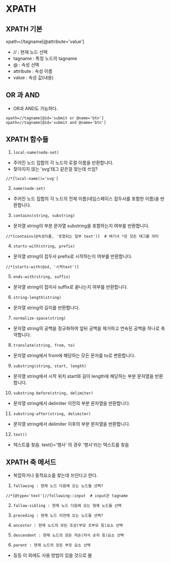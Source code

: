 # XPATH

## XPATH 기본

xpath=//tagname[@attribute='value']

- // : 현재 노드 선택
- tagname : 특정 노드의 tagname
- @ : 속성 선택
- attribute : 속성 이름
- value : 속성 값(내용)

## OR 과 AND

- OR과 AND도 가능하다.
```
xpath=//tagname[@id='submit or @name='btn']
xpath=//tagname[@id='submit and @name='btn']
```

## XPATH 함수들

1. `local-name(node-set)`

- 주어진 노드 집합의 각 노드의 로컬 이름을 반환합니다.
- 찾아지지 않는 'svg'태그 같은걸 찾는데 쓰임?
```
//*[local-name()='svg']
```

2. `name(node-set)`

- 주어진 노드 집합의 각 노드의 전체 이름(네임스페이스 접두사를 포함한 이름)을 반환합니다.

3. `contains(string, substring)`

- 문자열 string이 부분 문자열 substring을 포함하는지 여부를 반환합니다.
```
//*[contains(@속성이름, '포함되는 일부 text')]  # 여기서 *은 모든 태그를 의미
```

4. `starts-with(string, prefix)`

- 문자열 string이 접두사 prefix로 시작하는지 여부를 반환합니다.
```
//*[starts-with(@id, '시작text')]
```

5. `ends-with(string, suffix)`

- 문자열 string이 접미사 suffix로 끝나는지 여부를 반환합니다.

6. `string-length(string)`

- 문자열 string의 길이를 반환합니다.

7. `normalize-space(string)`

- 문자열 string의 공백을 정규화하여 앞뒤 공백을 제거하고 연속된 공백을 하나로 축약합니다.

8. `translate(string, from, to)`

- 문자열 string에서 from에 해당하는 모든 문자를 to로 변환합니다.

9. `substring(string, start, length)`

- 문자열 string에서 시작 위치 start와 길이 length에 해당하는 부분 문자열을 반환합니다.

10. `substring-before(string, delimiter)`

- 문자열 string에서 delimiter 이전의 부분 문자열을 반환합니다.

11. `substring-after(string, delimiter)`

- 문자열 string에서 delimiter 이후의 부분 문자열을 반환합니다.

12. `text()`

- 텍스트를 찾음. text()='행사' 의 경우 '행사'라는 텍스트를 찾음

## XPATH 축 메서드

- 복잡하거나 동적요소를 찾는데 쓰인다고 한다.

1. `fallowing : 현재 노드 다음에 오는 노드들 선택?`

```
//*[@type='text']//following::input  # input은 tagname
```
2. `fallow-sibling : 현재 노드 다음에 오는 형제 노드들 선택`

3. `preceding : 현재 노드 이전에 오는 노드들 선택?`

4. `ancestor : 현재 노드의 모든 조상(부모 조부모 등)요소 선택`

5. `descendent : 현재 노드의 모든 자손(자식 손자 등)요소 선택`

6. `parent : 현재 노드의 모든 부모 요소 선택`

- 등등 이 외에도 사용 방법이 있을 것으로 봄